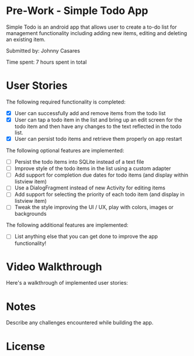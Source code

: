 # Pre-Work - Simple Todo App

Simple Todo is an android app that allows user to create a to-do list for management functionality including adding new items, editing and deleting an existing item.

Submitted by: Johnny Casares

Time spent: 7 hours spent in total

# User Stories
The following required functionality is completed:

* [x] User can successfully add and remove items from the todo list
* [x] User can tap a todo item in the list and bring up an edit screen for the todo item and then have any changes to the text reflected in the todo list.
* [x] User can persist todo items and retrieve them properly on app restart

The following optional features are implemented:

* [ ] Persist the todo items into SQLite instead of a text file
* [ ] Improve style of the todo items in the list using a custom adapter
* [ ] Add support for completion due dates for todo items (and display within listview item)
* [ ] Use a DialogFragment instead of new Activity for editing items
* [ ] Add support for selecting the priority of each todo item (and display in listview item)
* [ ] Tweak the style improving the UI / UX, play with colors, images or backgrounds

The following additional features are implemented:

* [ ] List anything else that you can get done to improve the app functionality!


# Video Walkthrough
Here's a walkthrough of implemented user stories:

# Notes
Describe any challenges encountered while building the app.

# License
